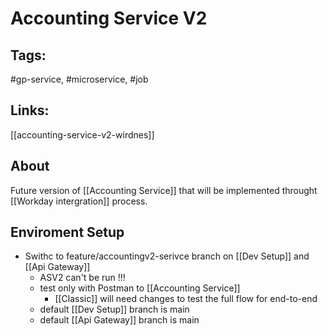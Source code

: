 # Accounting Service V2

## Tags:
#gp-service, #microservice, #job 

## Links:
[[accounting-service-v2-wirdnes]]

## About
Future version of [[Accounting Service]] that will be implemented throught [[Workday intergration]] process.

## Enviroment Setup
- Swithc to feature/accountingv2-serivce branch on [[Dev Setup]] and [[Api Gateway]]
	- ASV2 can't be run !!!
	- test only with Postman to [[Accounting Service]]
		- [[Classic]] will need changes to test the full flow for end-to-end
	- default [[Dev Setup]] branch is main
	- default [[Api Gateway]] branch is main